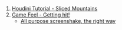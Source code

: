 1. [Houdini Tutorial - Sliced Mountains](./tutorials/sliced-mountains.html)
2. [Game Feel - Getting hit!](./tutorials/gettinghit!/)
    * [All purpose screenshake, the right way](./tutorials/gettinghit!/trauma-based-screenshake.html)
